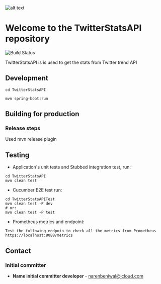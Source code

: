 ![alt text](https://pbs.twimg.com/profile_images/1092100446586630146/3uFY0wpD_400x400.jpg)

# Welcome to the TwitterStatsAPI repository
![Build Status](https://travis-ci.org/BeniwalNaren/TwitterStatsAPI.svg?branch=master)

TwitterStatsAPI is is used to get the stats from Twitter trend API

## Development

```
cd TwitterStatsAPI

mvn spring-boot:run
```
## Building for production

### Release steps
Used mvn release plugin

## Testing
- Application's unit tests and Stubbed integration test, run:

```
cd TwitterStatsAPI
mvn clean test
```

- Cucumber E2E test run:

```
cd TwitterStatsAPITest
mvn clean test -P dev 
# or:
mvn clean test -P test 
```

- Prometheus metrics and endpoint:

```
Test the following endpoin to check all the metrics from Prometheus
https://localhost:8088/metrics
```

## Contact
### Initial committer
* **Name initial committer developer** - narenbeniwal@icloud.com



